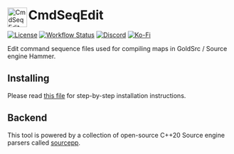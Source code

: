 <div>
  <img align="left" width="44px" src="https://github.com/craftablescience/VPKEdit/blob/main/res/logo.png?raw=true" alt="CmdSeqEdit Logo" />
  <h1>CmdSeqEdit</h1>
</div>

<div>
  <a href="https://github.com/craftablescience/CmdSeqEdit/blob/main/LICENSE" target="_blank" rel="noopener noreferrer"><img src="https://img.shields.io/github/license/craftablescience/CmdSeqEdit?label=license" alt="License" /></a>
  <a href="https://github.com/craftablescience/CmdSeqEdit/actions" target="_blank" rel="noopener noreferrer"><img src="https://img.shields.io/github/actions/workflow/status/craftablescience/CmdSeqEdit/build.yml?branch=main&label=builds" alt="Workflow Status" /></a>
  <a href="https://discord.gg/ASgHFkX" target="_blank" rel="noopener noreferrer"><img src="https://img.shields.io/discord/678074864346857482?label=discord&logo=Discord&logoColor=%23FFFFFF" alt="Discord" /></a>
  <a href="https://ko-fi.com/craftablescience" target="_blank" rel="noopener noreferrer"><img src="https://img.shields.io/badge/donate-006dae?label=ko-fi&logo=ko-fi" alt="Ko-Fi" /></a>
</div>

Edit command sequence files used for compiling maps in GoldSrc / Source engine Hammer.

## Installing

Please read [this file](https://github.com/craftablescience/CmdSeqEdit/blob/main/INSTALL.md) for step-by-step installation instructions.

## Backend

This tool is powered by a collection of open-source C++20 Source engine parsers called [sourcepp](https://github.com/craftablescience/sourcepp).
